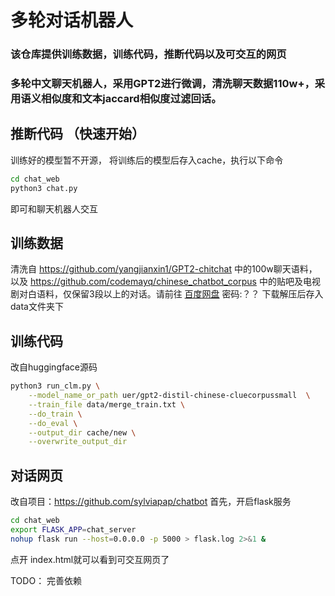# 多轮对话机器人
### 该仓库提供训练数据，训练代码，推断代码以及可交互的网页
### 多轮中文聊天机器人，采用GPT2进行微调，清洗聊天数据110w+，采用语义相似度和文本jaccard相似度过滤回话。

## 推断代码 （快速开始）
训练好的模型暂不开源， 将训练后的模型后存入cache，执行以下命令
```bash
cd chat_web
python3 chat.py
```
即可和聊天机器人交互


## 训练数据
清洗自 https://github.com/yangjianxin1/GPT2-chitchat 中的100w聊天语料，以及 https://github.com/codemayq/chinese_chatbot_corpus 中的贴吧及电视剧对白语料，仅保留3段以上的对话。请前往 [百度网盘]() 密码:？？ 下载解压后存入data文件夹下

## 训练代码
改自huggingface源码 
```bash
python3 run_clm.py \
    --model_name_or_path uer/gpt2-distil-chinese-cluecorpussmall  \
    --train_file data/merge_train.txt \
    --do_train \
    --do_eval \
    --output_dir cache/new \
    --overwrite_output_dir
```

## 对话网页
改自项目：https://github.com/sylviapap/chatbot 
首先，开启flask服务

```bash
cd chat_web
export FLASK_APP=chat_server
nohup flask run --host=0.0.0.0 -p 5000 > flask.log 2>&1 &
```
点开 index.html就可以看到可交互网页了


TODO： 完善依赖

